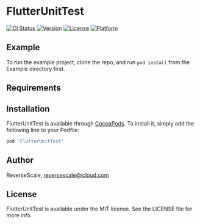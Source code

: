 # FlutterUnitTest

[![CI Status](https://img.shields.io/travis/ReverseScale/FlutterUnitTest.svg?style=flat)](https://travis-ci.org/ReverseScale/FlutterUnitTest)
[![Version](https://img.shields.io/cocoapods/v/FlutterUnitTest.svg?style=flat)](https://cocoapods.org/pods/FlutterUnitTest)
[![License](https://img.shields.io/cocoapods/l/FlutterUnitTest.svg?style=flat)](https://cocoapods.org/pods/FlutterUnitTest)
[![Platform](https://img.shields.io/cocoapods/p/FlutterUnitTest.svg?style=flat)](https://cocoapods.org/pods/FlutterUnitTest)

## Example

To run the example project, clone the repo, and run `pod install` from the Example directory first.

## Requirements

## Installation

FlutterUnitTest is available through [CocoaPods](https://cocoapods.org). To install
it, simply add the following line to your Podfile:

```ruby
pod 'FlutterUnitTest'
```

## Author

ReverseScale, reversescale@icloud.com

## License

FlutterUnitTest is available under the MIT license. See the LICENSE file for more info.

